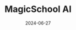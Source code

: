 ---  
layout: startup_page  
title: "MagicSchool AI"  
id: "magicschool.ai"  
permalink: "/magicschoolaimagicschool.ai06272024/"  
website: "https://www.magicschool.ai/"  
funding_round: "Series A"  
funding_amount: "$15M"  
investors: "Bain Capital Ventures, Adobe Ventures, Common Sense Media, Amjad Masad, Tyler Bosmeny, Rafael Garcia, Amir Nathoo"  
about: "MagicSchool AI develops generative AI tools for educational settings, providing resources for both teachers and students. Their platform assists educators in lesson planning, test creation, and material development, while also offering student-focused tools accessed through their schools. The company aims to integrate AI seamlessly into the educational experience, enhancing efficiency and effectiveness."  
markets: "Education, AI, EdTech"  
hq: "Denver, Colorado, United States"  
founded_year: "2023"  
linkedin: "https://www.linkedin.com/company/magicschool-ai"  
twitter: "https://twitter.com/magicschoolai"  
instagram: ""  
facebook: "https://www.facebook.com/magicschoolai"  
crunchbase: "https://www.crunchbase.com/organization/magicschool-ai"  
pitchbook: ""  

date_display: "27-Jun-2024"  
date: "2024-06-27"

# SEO Optimization  
meta_title: "MagicSchool AI - Series A Funding ($15M)"  
meta_description: "MagicSchool AI, MagicSchool AI develops generative AI tools for educational settings, providing resources for both teachers and students. Their platform assists educa..."  
meta_keywords: "MagicSchool AI, Education, AI, EdTech, Series A funding"  
canonical_url: "https://startup.projectstartups.com/magicschoolaimagicschool.ai06272024/"  
---